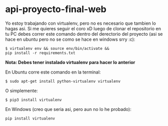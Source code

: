 # api-proyecto-final-web

Yo estoy trabajando con virtualenv, pero no es necesario que tambien lo hagas asi. Si me quieres seguir el coro xD luego de clonar el repositorio en tu PC debes correr este comando dentro del derectorio del proyecto (asi se hace en ubuntu pero no se como se hace en windows srry :c):

<code>$ virtualenv env && source env/bin/activate && pip install -r requirements.txt</code>

<b>Nota: Debes tener instalado virtualenv para hacer lo anterior</b>

En Ubuntu corre este comando en la terminal:

<code>$ sudo apt-get install python-virtualenv virtualenv</code>

O simplemente:

<code>$ pip3 install virtualenv</code>

En Windows (creo que seria asi, pero aun no lo he probado):

<code>pip install virtualenv</code>

